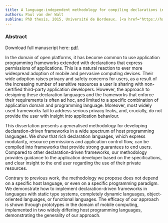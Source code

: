 ```yaml
---
title: A language-independent methodology for compiling declarations into open platform frameworks
authors: Paul van der Walt
subline: PhD thesis, 2015, Université de Bordeaux. [<a href="https://hal.inria.fr/tel-01251882">pdf</a>] [<a href="/bib/phd.bib">bib</a>]
---
```


### Abstract

Download full manuscript here: [pdf](https://hal.inria.fr/tel-01251882).



In the domain of open platforms, it has become common to use
application programming frameworks extended with declarations that
express permissions of applications.  This is a natural reaction to
ever more widespread adoption of mobile and pervasive computing
devices. Their wide adoption raises privacy and safety concerns for
users, as a result of the increasing number of sensitive resources a
user is sharing with non-certified third-party application developers.
However, the approach to designing these declaration languages and the
frameworks that enforce their requirements is often ad hoc, and
limited to a specific combination of application domain and
programming language. Moreover, most widely used frameworks fail to
address serious privacy leaks, and, crucially, do not provide the user
with insight into application behaviour.

This dissertation presents a generalised methodology for developing
declaration-driven frameworks in a wide spectrum of host programming
languages. We show that rich declaration languages, which express
modularity, resource permissions and application control flow, can be
compiled into frameworks that provide strong guarantees to end
users. Compared to other declaration-driven frameworks, our
methodology provides guidance to the application developer based on
the specifications, and clear insight to the end user regarding the
use of their private resources.

Contrary to previous work, the methodology we propose does not depend
on a specific host language, or even on a specific programming
paradigm. We demonstrate how to implement declaration-driven
frameworks in languages with static type systems, completely dynamic
languages, object-oriented languages, or functional languages.  The
efficacy of our approach is shown through prototypes in the domain of
mobile computing, implemented in two widely differing host programming
languages, demonstrating the generality of our approach.
